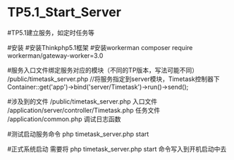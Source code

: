 # TP5.1_Start_Server
#TP5.1建立服务，如定时任务等

#安装
#安装Thinkphp5.1框架
#安装workerman  composer require workerman/gateway-worker=3.0

#服务入口文件绑定服务对应的模块（不同的TP版本，写法可能不同）
/public/timetask_server.php
//将服务指定到server模块，Timetask控制器下
Container::get('app')->bind('server/Timetask')->run()->send();

#涉及到的文件
/public/timetask_server.php      入口文件
/application/server/controller/Timetask.php      任务文件
/application/common.php    调试日志函数

#测试启动服务命令
php timetask_server.php start

#正式系统启动
需要将 php timetask_server.php start 命令写入到开机启动中去
